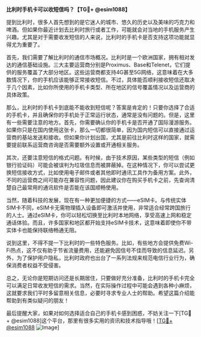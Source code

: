 **比利时手机卡可以收短信吗？【TG💪+ @esim1088】**

提到比利时，很多人首先想到的是它迷人的城市、悠久的历史以及美味的巧克力和啤酒。但如果你最近计划去比利时旅行或者工作，可能就会对当地的手机服务产生兴趣。尤其是对于需要收发短信的人来说，比利时的手机卡是否支持这项功能就显得尤为重要了。

首先，我们需要了解比利时的通信市场概况。比利时是一个欧洲国家，拥有相对发达的通信基础设施。三大主要运营商分别是Proximus、Base和Telenet，它们提供的服务覆盖了大部分地区。这些运营商都支持4G甚至5G网络，这意味着在大多数情况下，你的手机应该能够正常接收短信。不过，具体能否顺利接收短信还取决于几个因素，比如你所使用的手机卡类型、所在地区的信号覆盖情况以及运营商的具体政策。

那么，比利时的手机卡到底能不能收到短信呢？答案是肯定的！只要你选择了合适的手机卡，并且确保你的手机处于正常运行状态，通常是没有问题的。但是，这里有一些需要注意的地方。首先，你需要确认你的手机卡是否开通了国际漫游服务。如果你只是在国内使用这张卡，那么一切都很简单，因为国内短信可以直接通过运营商的基站发送和接收。但如果你计划出国，尤其是前往比利时这样的国家，就需要提前联系运营商咨询是否需要额外设置或开通相关服务。

其次，还要注意短信的格式问题。有时候，由于技术原因，某些类型的短信（例如银行验证码）可能会被误判为垃圾信息而被屏蔽掉。在这种情况下，你可以尝试更换短信接收方式，比如使用电子邮件或者其他即时通讯工具作为备用方案。此外，不同的运营商之间可能存在兼容性问题，因此建议你在购买手机卡之前，先查询清楚自己最常用的通讯软件是否能在该国顺畅使用。

当然，随着科技的发展，现在有一种更加便捷的方式——eSIM卡。与传统实体SIM卡不同，eSIM卡无需物理插入设备即可激活并使用，非常适合经常跨国旅行的人士。通过eSIM卡，你可以轻松切换至比利时本地网络，享受高速上网和稳定通话体验。而且，许多国家和地区都开始支持eSIM卡技术，这意味着即使你不带实体卡也能保持联络畅通无阻。

说到这里，不得不提一下比利时的一些特色服务。比如，有些地方会提供免费Wi-Fi热点，这不仅有助于节省流量费用，还能避免因信号不佳而导致的信息延迟。另外，为了保护用户隐私，比利时政府也出台了一系列法规来规范电信行业行为，确保消费者权益不受侵害。

总之，无论你是短期访问还是长期居住，只要做好充分准备，比利时的手机卡完全可以满足日常收发短信的需求。当然，在实际操作过程中可能会遇到各种小麻烦，这就要求我们平时多留意相关信息，必要时寻求专业人士的帮助。希望这篇介绍能帮助到有类似疑问的朋友！

最后提醒大家，如果对如何选择适合自己的手机卡感到困惑，不妨关注一下[TG💪+ @esim1088]这个平台，那里有很多实用的资讯和技术指导哦！[[TG💪+ @esim1088](https://t.me/s/esim1088) ![Image](https://i.postimg.cc/4NQfJmqS/Snipaste-2025-05-13-00-14-12.png)]